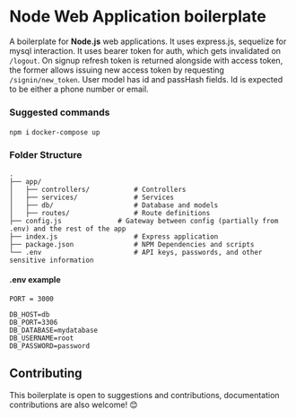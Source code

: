 # Node Web Application boilerplate

A boilerplate for **Node.js** web applications. It uses express.js, sequelize for mysql interaction. It uses bearer token for auth, which gets invalidated on `/logout`. On signup refresh token is returned alongside with access token, the former allows issuing new access token by requesting `/signin/new_token`. User model has id and passHash fields. Id is expected to be either a phone number or email.

### Suggested commands

`npm i`
`docker-compose up`

### Folder Structure

```
.
├── app/
│   ├── controllers/           # Controllers
│   ├── services/              # Services
│   ├── db/                    # Database and models
│   ├── routes/                # Route definitions
├── config.js              # Gateway between config (partially from .env) and the rest of the app
├── index.js                   # Express application
├── package.json               # NPM Dependencies and scripts
└── .env                       # API keys, passwords, and other sensitive information
```
#### .env example
```
PORT = 3000

DB_HOST=db
DB_PORT=3306
DB_DATABASE=mydatabase
DB_USERNAME=root
DB_PASSWORD=password
```
## Contributing

This boilerplate is open to suggestions and contributions, documentation contributions are also welcome! 😊
